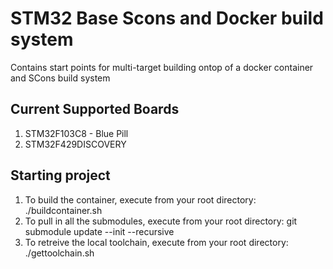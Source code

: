 # STM32 Base Scons and Docker build system
Contains start points for multi-target building ontop of a docker container and SCons build system

## Current Supported Boards
1. STM32F103C8 - Blue Pill
2. STM32F429DISCOVERY

## Starting project

1. To build the container, execute from your root directory:
  ./buildcontainer.sh
2. To pull in all the submodules, execute from your root directory:
  git submodule update --init --recursive
3. To retreive the local toolchain, execute from your root directory:
  ./gettoolchain.sh